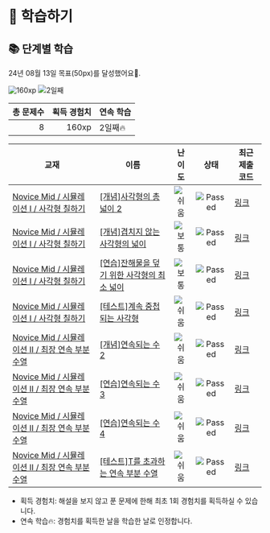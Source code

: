 # 📖 학습하기

## 📚 단계별 학습
24년 08월 13일 목표(50px)를 달성했어요🥳.

![160xp](https://img.shields.io/badge/EXP-160xp-%235cb85c.svg?for-the-badge)
![2일째](https://img.shields.io/badge/연속학습-2일째-%23E34F26.svg?for-the-badge)

|총 문제수|획득 경험치|연속 학습|
|---:|---:|---|
8|160xp|2일째🔥|

|교재|이름|난이도|상태|최근 제출 코드|
|---|---|:---:|:---:|---|
|[Novice Mid / 시뮬레이션 I / 사각형 칠하기](https://www.codetree.ai/missions?missionId=5)|[[개념]사각형의 총 넓이 2](https://www.codetree.ai/missions/5/problems/total-width-of-a-rectangle2)|![쉬움][easy]|![Passed][passed]|[링크](https://github.com/emoee/codetree-TILs/blob/main/240813/%EC%82%AC%EA%B0%81%ED%98%95%EC%9D%98%20%EC%B4%9D%20%EB%84%93%EC%9D%B4%202/total-width-of-a-rectangle2.py)|
|[Novice Mid / 시뮬레이션 I / 사각형 칠하기](https://www.codetree.ai/missions?missionId=5)|[[개념]겹치지 않는 사각형의 넓이](https://www.codetree.ai/missions/5/problems/area-of-non-overlapping-rectangle)|![보통][medium]|![Passed][passed]|[링크](https://github.com/emoee/codetree-TILs/blob/main/240813/%EA%B2%B9%EC%B9%98%EC%A7%80%20%EC%95%8A%EB%8A%94%20%EC%82%AC%EA%B0%81%ED%98%95%EC%9D%98%20%EB%84%93%EC%9D%B4/area-of-non-overlapping-rectangle.py)|
|[Novice Mid / 시뮬레이션 I / 사각형 칠하기](https://www.codetree.ai/missions?missionId=5)|[[연습]잔해물을 덮기 위한 사각형의 최소 넓이](https://www.codetree.ai/missions/5/problems/minimum-area-of-rectangle-to-cover-debris)|![보통][medium]|![Passed][passed]|[링크](https://github.com/emoee/codetree-TILs/blob/main/240813/%EC%9E%94%ED%95%B4%EB%AC%BC%EC%9D%84%20%EB%8D%AE%EA%B8%B0%20%EC%9C%84%ED%95%9C%20%EC%82%AC%EA%B0%81%ED%98%95%EC%9D%98%20%EC%B5%9C%EC%86%8C%20%EB%84%93%EC%9D%B4/minimum-area-of-rectangle-to-cover-debris.py)|
|[Novice Mid / 시뮬레이션 I / 사각형 칠하기](https://www.codetree.ai/missions?missionId=5)|[[테스트]계속 중첩되는 사각형](https://www.codetree.ai/missions/5/problems/continuously-overlapping-squares)|![쉬움][easy]|![Passed][passed]|[링크](https://github.com/emoee/codetree-TILs/blob/main/240813/%EA%B3%84%EC%86%8D%20%EC%A4%91%EC%B2%A9%EB%90%98%EB%8A%94%20%EC%82%AC%EA%B0%81%ED%98%95/continuously-overlapping-squares.py)|
|[Novice Mid / 시뮬레이션 II / 최장 연속 부분 수열](https://www.codetree.ai/missions?missionId=5)|[[개념]연속되는 수 2](https://www.codetree.ai/missions/5/problems/continuous-number2)|![쉬움][easy]|![Passed][passed]|[링크](https://github.com/emoee/codetree-TILs/blob/main/240813/%EC%97%B0%EC%86%8D%EB%90%98%EB%8A%94%20%EC%88%98%202/continuous-number2.py)|
|[Novice Mid / 시뮬레이션 II / 최장 연속 부분 수열](https://www.codetree.ai/missions?missionId=5)|[[연습]연속되는 수 3](https://www.codetree.ai/missions/5/problems/continuous-number3)|![쉬움][easy]|![Passed][passed]|[링크](https://github.com/emoee/codetree-TILs/blob/main/240813/%EC%97%B0%EC%86%8D%EB%90%98%EB%8A%94%20%EC%88%98%203/continuous-number3.py)|
|[Novice Mid / 시뮬레이션 II / 최장 연속 부분 수열](https://www.codetree.ai/missions?missionId=5)|[[연습]연속되는 수 4](https://www.codetree.ai/missions/5/problems/continuous-number4)|![쉬움][easy]|![Passed][passed]|[링크](https://github.com/emoee/codetree-TILs/blob/main/240813/%EC%97%B0%EC%86%8D%EB%90%98%EB%8A%94%20%EC%88%98%204/continuous-number4.py)|
|[Novice Mid / 시뮬레이션 II / 최장 연속 부분 수열](https://www.codetree.ai/missions?missionId=5)|[[테스트]T를 초과하는 연속 부분 수열](https://www.codetree.ai/missions/5/problems/subsequence-above-t)|![쉬움][easy]|![Passed][passed]|[링크](https://github.com/emoee/codetree-TILs/blob/main/240813/T%EB%A5%BC%20%EC%B4%88%EA%B3%BC%ED%95%98%EB%8A%94%20%EC%97%B0%EC%86%8D%20%EB%B6%80%EB%B6%84%20%EC%88%98%EC%97%B4/subsequence-above-t.py)|


* 획득 경험치: 해설을 보지 않고 푼 문제에 한해 최초 1회 경험치를 획득하실 수 있습니다.
* 연속 학습🔥: 경험치를 획득한 날을 학습한 날로 인정합니다.










[b5]: https://img.shields.io/badge/Bronze_5-%235D3E31.svg
[b4]: https://img.shields.io/badge/Bronze_4-%235D3E31.svg
[b3]: https://img.shields.io/badge/Bronze_3-%235D3E31.svg
[b2]: https://img.shields.io/badge/Bronze_2-%235D3E31.svg
[b1]: https://img.shields.io/badge/Bronze_1-%235D3E31.svg
[s5]: https://img.shields.io/badge/Silver_5-%23394960.svg
[s4]: https://img.shields.io/badge/Silver_4-%23394960.svg
[s3]: https://img.shields.io/badge/Silver_3-%23394960.svg
[s2]: https://img.shields.io/badge/Silver_2-%23394960.svg
[s1]: https://img.shields.io/badge/Silver_1-%23394960.svg
[g5]: https://img.shields.io/badge/Gold_5-%23FFC433.svg
[g4]: https://img.shields.io/badge/Gold_4-%23FFC433.svg
[g3]: https://img.shields.io/badge/Gold_3-%23FFC433.svg
[g2]: https://img.shields.io/badge/Gold_2-%23FFC433.svg
[g1]: https://img.shields.io/badge/Gold_1-%23FFC433.svg
[p5]: https://img.shields.io/badge/Platinum_5-%2376DDD8.svg
[p4]: https://img.shields.io/badge/Platinum_4-%2376DDD8.svg
[p3]: https://img.shields.io/badge/Platinum_3-%2376DDD8.svg
[p2]: https://img.shields.io/badge/Platinum_2-%2376DDD8.svg
[p1]: https://img.shields.io/badge/Platinum_1-%2376DDD8.svg
[passed]: https://img.shields.io/badge/Passed-%23009D27.svg
[failed]: https://img.shields.io/badge/Failed-%23D24D57.svg
[easy]: https://img.shields.io/badge/쉬움-%235cb85c.svg?for-the-badge
[medium]: https://img.shields.io/badge/보통-%23FFC433.svg?for-the-badge
[hard]: https://img.shields.io/badge/어려움-%23D24D57.svg?for-the-badge